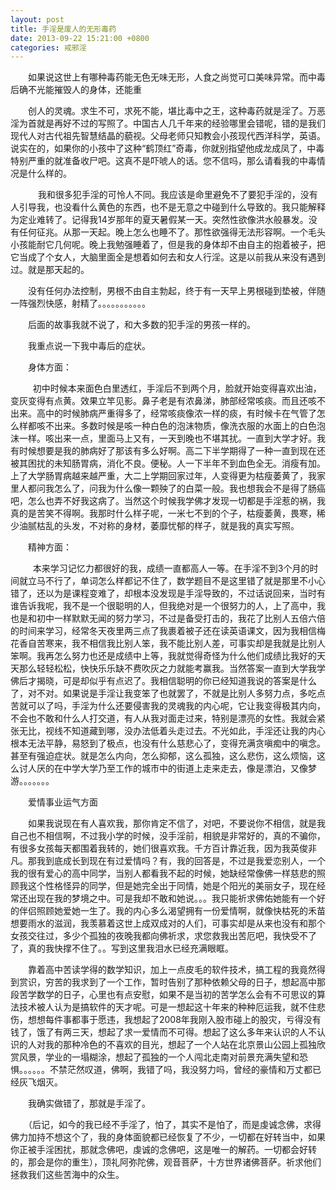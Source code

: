 ```yaml
---
layout: post
title: 手淫是废人的无形毒药
date: 2013-09-22 15:21:00 +0800
categories: 戒邪淫
---
```


　　如果说这世上有哪种毒药能无色无味无形，人食之尚觉可口美味异常。而中毒后确不光能摧毁人的身体，还能重
　　创人的灵魂。求生不可，求死不能，堪比毒中之王，这种毒药就是淫了。万恶淫为首就是再好不过的写照了。中国古人几千年来的经验哪里会错呢，错的是我们现代人对古代祖先智慧结晶的藐视。父母老师只知教会小孩现代西洋科学，英语。说实在的，如果你的小孩中了这种“鹤顶红”奇毒，你就别指望他成龙成凤了，中毒特别严重的就准备收尸吧。这真不是吓唬人的话。您不信吗，那么请看我的中毒情况是什么样的。
　　    我和很多犯手淫的可怜人不同。我应该是命里避免不了要犯手淫的，没有人引导我，也没看什么黄色的东西，也不是无意之中碰到什么导致的。我只能解释为定业难转了。记得我14岁那年的夏天暑假某一天。突然性欲像洪水般暴发。没有任何征兆。从那一天起。晚上怎么也睡不了。那性欲强得无法形容啊。一个毛头小孩能耐它几何呢。晚上我勉强睡着了，但是我的身体却不由自主的抱着被子，把它当成了个女人，大脑里面全是想着如何去和女人行淫。这是以前我从来没有遇到过。就是那天起的。
　　没有任何办法控制，男根不由自主勃起，终于有一天早上男根碰到垫被，伴随一阵强烈快感，射精了。。。。。。。。。。。
　　后面的故事我就不说了，和大多数的犯手淫的男孩一样的。
　　我重点说一下我中毒后的症状。
　　身体方面：
　　  初中时候本来面色白里透红，手淫后不到两个月，脸就开始变得喜欢出油，变灰变得有点黄。效果立竿见影。鼻子老是有浓鼻涕，肺部经常咳痰。而且还咳不出来。高中的时候肺病严重得多了，经常咳痰像浓一样的痰，有时候卡在气管了怎么样都咳不出来。多数时候是咳一种白色的泡沫物质，像洗衣服的水面上的白色泡沫一样。咳出来一点，里面马上又有，一天到晚也不堪其扰。一直到大学才好。我有时候想要是我的肺病好了那该有多么好啊。高二下半学期得了一种一直到现在还被其困扰的未知肠胃病，消化不良。便秘。人一下半年不到血色全无。消瘦有加。上了大学肠胃病越来越严重，大二上学期回家过年，人变得更为枯瘦萎黄了，我家里人都问我怎么了，问我为什么像一颗殃了的白菜一般。我也想我会不是得了肠癌吧，怎么也弄不好我这病了。当然这个时候我学佛才发现一切都是手淫惹的祸，我真的是苦笑不得啊。我那时什么样子呢，一米七不到的个子，枯瘦萎黄，畏寒，稀少油腻枯乱的头发，不对称的身材，萎靡忧郁的样子，就是我的真实写照。
　　精神方面：
　　  本来学习记忆力都很好的我，成绩一直都高人一等。在手淫不到3个月的时间就立马不行了，单词怎么样都记不住了，数学题目不是这里错了就是那里不小心错了，还以为是课程变难了，却根本没发现是手淫导致的，不过话说回来，当时有谁告诉我呢，我不是一个很聪明的人，但我绝对是一个很努力的人，上了高中，我也是和初中一样默默无闻的努力学习，不过是备受打击的，我花了比别人五倍六倍的时间来学习，经常冬天夜里两三点了我裹着被子还在读英语课文，因为我相信梅花香自苦寒来，我不相信我比别人笨，我不能比别人差，可事实却是我就是比别人笨啊。我再怎么努力也还是成绩中上等，我就觉得奇怪为什么他们成绩比我好的天天那么轻轻松松，快快乐乐缺不费吹灰之力就能考赢我。当然答案一直到大学我学佛后才揭晓，可是却似乎有点迟了。我相信聪明的你已经知道我说的答案是什么了，对不对。如果说是手淫让我变笨了也就罢了，不就是比别人多努力点，多吃点苦就可以了吗，手淫为什么还要侵害我的灵魂我的内心呢，它让我变得极其内向，不会也不敢和什么人打交道，有人从我对面走过来，特别是漂亮的女性。我就会紧张无比，视线不知道藏到哪，没办法低着头走过去。不光如此，手淫还让我的内心根本无法平静，易怒到了极点，也没有什么慈悲心了，变得充满贪嗔痴中的嗔念。甚至有强迫症状。就是怎么内向，怎么抑郁，这么孤独，这么悲伤，这么烦恼，这么讨人厌的在中学大学乃至工作的城市中的街道上走来走去，像是漂泊，又像梦游。。。。。。。
　　爱情事业运气方面
　　如果我说现在有人喜欢我，那你肯定不信了，对吧，不要说你不相信，就是我自己也不相信啊，不过我小学的时候，没手淫前，相貌是非常好的，真的不骗你，有很多女孩每天都围着我转的，她们很喜欢我。千方百计靠近我，因为我英俊非凡。那我到底成长到现在有过爱情吗？有，我的回答是，不过是我爱恋别人，一个我的很有爱心的高中同学，当别人都看我不起的时候，她缺经常像佛一样慈悲的照顾我这个性格怪异的同学，但是她完全出于同情，她是个阳光的美丽女子，现在经常还出现在我的梦境之中。可是我却不敢和她说。。。我只能祈求佛佑她能有一个好的伴侣照顾她爱她一生了。我的内心多么渴望拥有一份爱情啊，就像快枯死的禾苗想要雨水的滋润，我羡慕着这世上成双成对的人们，可事实却是从来也没有和那个女孩交往过，多少个孤独的夜晚我都向佛祈求，求您救我出苦厄吧，我快受不了了，真的我快撑不住了。。写到这里我泪水已经充满眼眶。
　　靠着高中苦读学得的数学知识，加上一点皮毛的软件技术，搞工程的我竟然得到赏识，穷苦的我求到了一个工作，暂时告别了那种依赖父母的日子，想起高中那段苦学数学的日子，心里也有点安慰，如果不是当初的苦学怎么会有不可思议的算法技术被人认为是搞软件的天才呢。可是一想起这十年来的种种厄运我，就不住悲伤，想想每件事都事于愿违，我想起了2008年我刚入股市碰上的股灾，亏得没有钱了，饿了有两三天，想起了求一爱情而不可得。想起了这么多年来认识的人不认识的人对我的那种冷色的不喜欢的目光，想起了一个人站在北京景山公园上孤独欣赏风景，学业的一塌糊涂，想起了孤独的一个人闯北走南对前景充满失望和恐惧。。。。。。不禁茫然叹道，佛啊，我错了吗，我没努力吗，曾经的豪情和万丈都已经灰飞烟灭。
　　我确实做错了，那就是手淫了。
　　（后记，如今的我已经不手淫了，怕了，其实不是怕了，而是虔诚念佛，求得佛力加持不想这个了，我的身体面貌都已经恢复了不少，一切都在好转当中，如果你正被手淫困扰，那就念佛吧，虔诚的念佛吧，这是唯一的解药。一切都会好转的，那会是你的重生），顶礼阿弥陀佛，观音菩萨，十方世界诸佛菩萨。祈求他们拯救我们这些苦海中的众生。
　　 